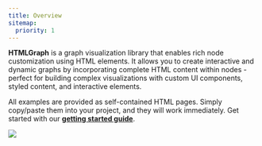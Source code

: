 ```yaml
---
title: Overview
sitemap:
  priority: 1
---
```


**HTMLGraph** is a graph visualization library that enables rich node customization using HTML elements.
It allows you to create interactive and dynamic graphs by incorporating complete HTML content within
nodes - perfect for building complex visualizations with custom UI components, styled content, and interactive elements.

All examples are provided as self-contained HTML pages.
Simply copy/paste them into your project, and they will work immediately.
Get started with our **[getting started guide](/getting-started)**.

<a href="/use-cases/advanced-demo/" target="_blank">
  <div class="advanced-demo">
    <img src="/images/full-demo.gif">
  </div>
</a>

